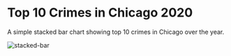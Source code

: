 # Top 10 Crimes in Chicago 2020
A simple stacked bar chart showing top 10 crimes in Chicago over the year.

![stacked-bar](https://user-images.githubusercontent.com/31138706/155322530-30a52064-ac16-4a11-854e-46a012fe4d4a.JPG)
